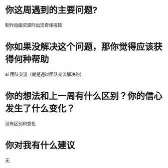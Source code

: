 # 你这周遇到的主要问题?
制作动画资源时出现奇怪报错
# 你如果没解决这个问题，那你觉得应该获得何种帮助
ai 团队交流（就是通过团队交流解决的）
# 你的想法和上一周有什么区别？你的信心发生了什么变化？
没有区别和变化
# 你对我有什么建议
无